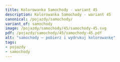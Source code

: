 ```yaml
---
title: Kolorowanka Samochody - wariant 45
description: Kolorowanka Samochody - wariant 45
canonical: /pojazdy/samochody/
variant_of: samochody
image: /pojazdy/samochody/45/samochody-45.svg
pdf: /pojazdy/samochody/45/samochody-45.pdf
alt: "samochody – pobierz i wydrukuj kolorowankę"
tags:
- pojazdy
- samochody
---
```

